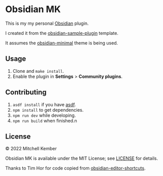 # Obsidian MK

This is my my personal [Obsidian] plugin.

I created it from the [obsidian-sample-plugin] template.

It assumes the [obsidian-minimal] theme is being used.

## Usage

1. Clone and `make install`.
2. Enable the plugin in **Settings** > **Community plugins**.

## Contributing

1. `asdf install` if you have [asdf].
2. `npm install` to get dependencies.
3. `npm run dev` while developing.
4. `npm run build` when finished.n

## License

© 2022 Mitchell Kember

Obsidian MK is available under the MIT License; see [LICENSE](LICENSE.md) for details.

Thanks to Tim Hor for code copied from [obsidian-editor-shortcuts].

[Obsidian]: https://obsidian.md
[obsidian-sample-plugin]: https://github.com/obsidianmd/obsidian-sample-plugin
[obsidian-minimal]: https://github.com/kepano/obsidian-minimal
[asdf]: http://asdf-vm.com
[obsidian-editor-shortcuts]: https://github.com/timhor/obsidian-editor-shortcuts
